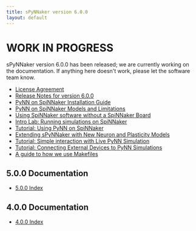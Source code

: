 ```yaml
---
title: sPyNNaker version 6.0.0
layout: default
---
```

WORK IN PROGRESS
================

sPyNNaker version 6.0.0 has been released; we are currently working on the documentation.  If anything here doesn't work, please let the software team know.

* [License Agreement](/common_pages/6.0.0/LicenseAgreement.html)
* [Release Notes for version 6.0.0](ReleaseNotes.html)
* [PyNN on SpiNNaker Installation Guide](PyNNOnSpinnakerInstall.html)
* [PyNN on SpiNNaker Models and Limitations](SPyNNakerModelsAndLimitations.html)
* [Using SpiNNaker software without a SpiNNaker Board](/common_pages/6.0.0/VirtualMode.html)
* [Intro Lab: Running simulations on SpiNNaker](IntroLab-PyNN-LabManual.pdf)
* [Tutorial: Using PyNN on SpiNNaker](RunningPyNNSimulationsonSpiNNaker-LabManual.pdf)
* [Extending sPyNNaker with New Neuron and Plasticity Models](PyNNOnSpiNNakerExtensions.html)
* [Tutorial: Simple interaction with Live PyNN Simulation](SimpleIO-LabManual.pdf)
* [Tutorial: Connecting External Devices to PyNN Simulations](ExternalDevices-LabManual.pdf)
* [A guide to how we use Makefiles](Makefiles.html)

<!--
* [Adding new mapping algorithms with different front ends](/common_pages/6.0.0/MappingAlgorithms.html)
-->

5.0.0 Documentation
-------------------

* [5.0.0 Index](http://spinnakermanchester.github.io/spynnaker/5.0.0/)

4.0.0 Documentation
-------------------

* [4.0.0 Index](http://spinnakermanchester.github.io/spynnaker/4.0.0/)
